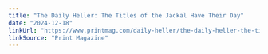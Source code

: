 ```yaml
---
title: "The Daily Heller: The Titles of the Jackal Have Their Day"
date: "2024-12-18"
linkUrl: "https://www.printmag.com/daily-heller/the-daily-heller-the-titles-of-the-jackal-have-their-day/?ref=rogerwong.me"
linkSource: "Print Magazine"
---
```

